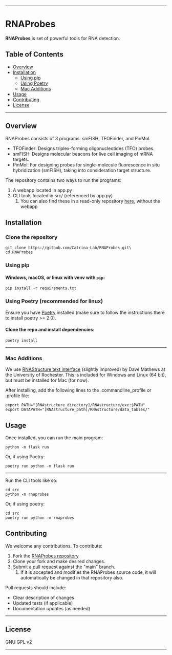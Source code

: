 
---

# RNAProbes

**RNAProbes** is set of powerful tools for RNA detection.

## Table of Contents

- [Overview](#overview)
- [Installation](#installation)  
  - [Using pip](#using-pip)  
  - [Using Poetry](#Using-Poetry-recommended-for-linux)
  - [Mac Additions](#Mac-Additions)
- [Usage](#usage)
- [Contributing](#contributing)
- [License](#license)

---

## Overview
RNAProbes consists of 3 programs: smFISH, TFOFinder, and PinMol.
 - TFOFinder: Designs triplex-forming oligonucleotides (TFO) probes.
 - smFISH: Designs molecular beacons for live cell imaging of mRNA targets.
 - PinMol: For designing probes for single-molecule fluorescence in situ hybridization (smFISH), taking into consideration target structure.

The repository contains two ways to run the programs:
1. A webapp located in app.py
2. CLI tools located in src/ (referenced by app.py)
   1. You can also find these in a read-only repository [here](https://github.com/Catrina-Lab/RNAProbesSource), without the webapp

## Installation

### Clone the repository
```commandline
git clone https://github.com/Catrina-Lab/RNAProbes.git\
cd RNAProbes
```

### Using pip

#### Windows, macOS, or linux with venv with `pip`:
```commandline
pip install -r requirements.txt
````

### Using Poetry (recommended for linux)

Ensure you have [Poetry](https://python-poetry.org/docs/#installation) installed (make sure to follow the instructions there to install poetry >= 2.0).

#### Clone the repo and install dependencies:

```commandline
poetry install
```

---

### Mac Additions
We use [RNAStructure text interface](http://rna.urmc.rochester.edu/RNAstructure.html) (slightly improved) by Dave Mathews at the University of Rochester.
This is included for Windows and Linux (64 bit), but must be installed for Mac (for now).

After installing, add the following lines to the .commandline_profile or .profile file:

```commandline
export PATH="[RNAstructure_directory]/RNAstructure/exe:$PATH"
export DATAPATH="[RNAstructure_path]/RNAstructure/data_tables/"
```

## Usage

Once installed, you can run the main program:

```commandline
python -m flask run
```

Or, if using Poetry:

```commandline
poetry run python -m flask run
```

---
Run the CLI tools like so:

```commandline
cd src
python -m rnaprobes
```
Or, if using poetry:
```commandline
cd src
poetry run python -m rnaprobes
```

## Contributing

We welcome any contributions. To contribute:
1. Fork the [RNAProbes repository](https://github.com/Catrina-Lab/RNAProbes)
2. Clone your fork and make desired changes.
3. Submit a pull request against the "main" branch. 
   1. If it is accepted and modifies the RNAProbes source code, it will automatically be changed in that repository also.

Pull requests should include:

* Clear description of changes
* Updated tests (if applicable)
* Documentation updates (as needed)
---

## License

GNU GPL v2

---
